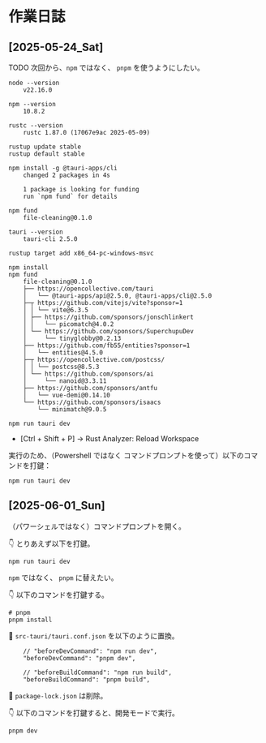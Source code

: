 # 作業日誌

## [2025-05-24_Sat]

TODO 次回から、`npm` ではなく、 `pnpm` を使うようにしたい。  

```shell
node --version
    v22.16.0

npm --version
    10.8.2

rustc --version
    rustc 1.87.0 (17067e9ac 2025-05-09)

rustup update stable
rustup default stable

npm install -g @tauri-apps/cli
    changed 2 packages in 4s

    1 package is looking for funding
    run `npm fund` for details

npm fund
    file-cleaning@0.1.0

tauri --version
    tauri-cli 2.5.0
```

```shell
rustup target add x86_64-pc-windows-msvc
```

```shell
npm install
npm fund
    file-cleaning@0.1.0
    ├── https://opencollective.com/tauri
    │   └── @tauri-apps/api@2.5.0, @tauri-apps/cli@2.5.0
    ├─┬ https://github.com/vitejs/vite?sponsor=1
    │ │ └── vite@6.3.5
    │ ├── https://github.com/sponsors/jonschlinkert
    │ │   └── picomatch@4.0.2
    │ └── https://github.com/sponsors/SuperchupuDev
    │     └── tinyglobby@0.2.13
    ├── https://github.com/fb55/entities?sponsor=1
    │   └── entities@4.5.0
    ├─┬ https://opencollective.com/postcss/
    │ │ └── postcss@8.5.3
    │ └── https://github.com/sponsors/ai
    │     └── nanoid@3.3.11
    ├── https://github.com/sponsors/antfu
    │   └── vue-demi@0.14.10
    └── https://github.com/sponsors/isaacs
        └── minimatch@9.0.5

npm run tauri dev
```

* [Ctrl + Shift + P] → Rust Analyzer: Reload Workspace

実行のため、（Powershell ではなく コマンドプロンプトを使って）以下のコマンドを打鍵：  

```shell
npm run tauri dev
```


## [2025-06-01_Sun]

（パワーシェルではなく）コマンドプロンプトを開く。  

👇 とりあえず以下を打鍵。  

```shell
npm run tauri dev
```

`npm` ではなく、 `pnpm` に替えたい。  

👇 以下のコマンドを打鍵する。  

```shell
# pnpm
pnpm install
```

📄 `src-tauri/tauri.conf.json` を以下のように置換。  

```
    // "beforeDevCommand": "npm run dev",
    "beforeDevCommand": "pnpm dev",

    // "beforeBuildCommand": "npm run build",
    "beforeBuildCommand": "pnpm build",
```

📄 `package-lock.json` は削除。  

👇 以下のコマンドを打鍵すると、開発モードで実行。  

```shell
pnpm dev
```
